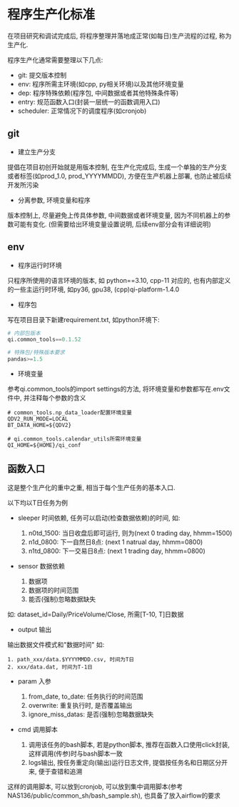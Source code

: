 # 程序生产化标准

在项目研究和调试完成后, 将程序整理并落地成正常(如每日)生产流程的过程, 称为生产化.

程序生产化通常需要整理以下几点:
 - git: 提交版本控制
 - env: 程序所需主环境(如cpp, py相关环境)以及其他环境变量
 - dep: 程序特殊依赖(程序包, 中间数据或者其他特殊条件等)
 - entry: 规范函数入口(封装一层统一的函数调用入口)
 - scheduler: 正常情况下的调度程序(如cronjob)


## git

 - 建立生产分支

提倡在项目初创开始就是用版本控制, 在生产化完成后, 生成一个单独的生产分支或者标签(如prod_1.0, prod_YYYYMMDD), 方便在生产机器上部署, 也防止被后续开发所污染

 - 分离参数, 环境变量和程序

版本控制上, 尽量避免上传具体参数, 中间数据或者环境变量, 因为不同机器上的参数可能有变化. (但需要给出环境变量设置说明, 后续env部分会有详细说明)


## env

- 程序运行时环境

只程序所使用的语言环境的版本, 如 python==3.10, cpp-11
对应的, 也有内部定义的一些主运行时环境, 如py36, gpu38, (cpp)qi-platform-1.4.0

- 程序包

写在项目目录下新建requirement.txt, 如python环境下: 
```python
# 内部包版本
qi.common_tools==0.1.52

# 特殊包/特殊版本要求
pandas>=1.5
```

- 环境变量

参考qi.common_tools的import settings的方法, 将环境变量和参数都写在.env文件中, 并注释每个参数的含义
```env
# common_tools.np_data_loader配置环境变量
QDV2_RUN_MODE=LOCAL
BT_DATA_HOME=${QDV2}

# qi.common_tools.calendar_utils所需环境变量
QI_HOME=${HOME}/qi_conf
```


## 函数入口

这是整个生产化的重中之重, 相当于每个生产任务的基本入口.

以下均以T日任务为例

 - sleeper 时间依赖, 任务可以启动(检查数据依赖)的时间, 如:

    1. n0td_1500: 当日收盘后即可运行, 则为(next 0 trading day, hhmm=1500)
    2. n1d_0800:  下一自然日8点: (next 1 natrual day, hhmm=0800)
    3. n1td_0800: 下一交易日8点: (next 1 trading day, hhmm=0800)


 - sensor 数据依赖
    1. 数据项
    2. 数据项的时间范围
    3. 能否(强制)忽略数据缺失

如: dataset_id=Daily/PriceVolume/Close, 所需[T-10, T]日数据

 - output 输出

输出数据文件模式和"数据时间"
如: 

    1. path_xxx/data.$YYYYMMDD.csv, 时间为T日
    2. xxx/data.dat, 时间为T-1日

 - param 入参

    1. from_date, to_date: 任务执行的时间范围
    2. overwrite: 重复执行时, 是否覆盖输出
    3. ignore_miss_datas: 是否(强制)忽略数据缺失


 - cmd 调用脚本

    1. 调用该任务的bash脚本, 若是python脚本, 推荐在函数入口使用click封装, 这样调用(传参)时与bash脚本一致
    2. logs输出, 按任务重定向(输出)运行日志文件, 提倡按任务名和日期区分开来, 便于查错和追溯


这样的调用脚本, 可以放到cronjob, 可以放到集中调用脚本(参考NAS136/public/common_sh/bash_sample.sh), 也具备了放入airflow的要求

